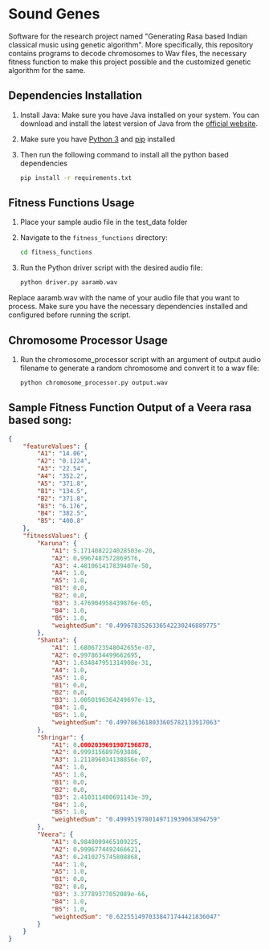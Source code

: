 # Sound Genes

Software for the research project named "Generating Rasa based Indian classical music using genetic algorithm".
More specifically, this repository contains programs to decode chromosomes to Wav files, the necessary fitness function to make this project possible and the customized genetic algorithm for the same.

## Dependencies Installation

1. Install Java: Make sure you have Java installed on your system. You can download and install the latest version of Java from the [official website](https://www.java.com/en/download/).

2. Make sure you have [Python 3](https://www.python.org/downloads/) and [pip](https://pip.pypa.io/en/stable/installation/) installed

3. Then run the following command to install all the python based dependencies

	```bat
	pip install -r requirements.txt
	```

## Fitness Functions Usage

1. Place your sample audio file in the test_data folder

2. Navigate to the `fitness_functions` directory:
	```bat
	cd fitness_functions
	```

3. Run the Python driver script with the desired audio file:
	```bat
    python driver.py aaramb.wav
	```
	
Replace aaramb.wav with the name of your audio file that you want to process. Make sure you have the necessary dependencies installed and configured before running the script.

## Chromosome Processor Usage

1. Run the chromosome_processor script with an argument of output audio filename to generate a random chromosome and convert it to a wav file:
	```bat
	python chromosome_processor.py output.wav
	```

## Sample Fitness Function Output of a Veera rasa based song:

```json
{
    "featureValues": {
        "A1": "14.06",
        "A2": "0.1224",
        "A3": "22.54",
        "A4": "352.2",
        "A5": "371.8",
        "B1": "134.5",
        "B2": "371.8",
        "B3": "6.176",
        "B4": "382.5",
        "B5": "400.8"
    },
    "fitnessValues": {
        "Karuna": {
            "A1": 5.1714082224028503e-20,
            "A2": 0.9967487572869576,
            "A3": 4.481061417839407e-50,
            "A4": 1.0,
            "A5": 1.0,
            "B1": 0.0,
            "B2": 0.0,
            "B3": 3.476904958439876e-05,
            "B4": 1.0,
            "B5": 1.0,
            "weightedSum": "0.4996783526336542230246889775"
        },
        "Shanta": {
            "A1": 1.6806723548042655e-07,
            "A2": 0.9978634499662695,
            "A3": 1.634847951314908e-31,
            "A4": 1.0,
            "A5": 1.0,
            "B1": 0.0,
            "B2": 0.0,
            "B3": 1.0050196364249697e-13,
            "B4": 1.0,
            "B5": 1.0,
            "weightedSum": "0.4997863618033605782133917063"
        },
        "Shringar": {
            "A1": 0.0002039691907196878,
            "A2": 0.9993156897693886,
            "A3": 1.211896034138856e-07,
            "A4": 1.0,
            "A5": 1.0,
            "B1": 0.0,
            "B2": 0.0,
            "B3": 2.410311400691143e-39,
            "B4": 1.0,
            "B5": 1.0,
            "weightedSum": "0.4999519780149711939063894759"
        },
        "Veera": {
            "A1": 0.9848099465109225,
            "A2": 0.9996774492466621,
            "A3": 0.2410275745808868,
            "A4": 1.0,
            "A5": 1.0,
            "B1": 0.0,
            "B2": 0.0,
            "B3": 3.37789377052089e-66,
            "B4": 1.0,
            "B5": 1.0,
            "weightedSum": "0.6225514970338471744421836047"
        }
    }
}